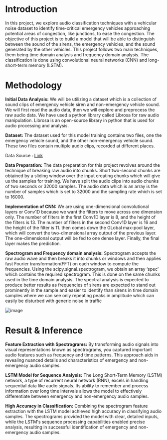 # Introduction
In this project, we explore audio classification techniques with a vehicular noise dataset to identify time-critical emergency vehicles approaching potential areas 
of congestion, like junctions, to ease the congestion.
The objective of this project is to build a model that will be able to distinguish between the sound of the sirens, the emergency vehicles, and the sound generated 
by the other vehicles. This project follows two main techniques, them being time domain analysis and frequency domain analysis. The classification is done
using convolutional neural networks (CNN) and long-short-term memory (LSTM).

# Methodology

**Initial Data Analysis:** We will be utilizing a dataset which is a
collection of sound clips of emergency vehicle siren and
non-emergency vehicle sound. We will first read the audio data, then
we will explore and preprocess the raw audio data. We have used a
python library called Librosa for raw audio manipulation. Librosa is
an open-source library in python that is used for audio processing and
analysis.

**Dataset:** The dataset used for this model training contains two files,
one the emergency vehicle sound, and the other non-emergency
vehicle sound. These two files contain multiple audio clips, recorded
at different places. 

Data Source : [Link](https://drive.google.com/file/d/14ZCIdME9M1CN7Bu7MAbZ5qY9X0HWr0nC/view)

**Data Preparation:** The data preparation for this project revolves
around the technique of breaking raw audio into chunks. Short two-second chunks are obtained by a sliding window over the input
creating chunks which will give us the samples for training. We have
split the audio clips into audio chunks of two seconds or 32000
samples. The audio data which is an array is the number of samples
which is set to 32000 and the sampling rate which is set to 16000.

**Implementation of CNN:** We are using one-dimensional
convolutional layers or Conv1D because we want the filters to move
across one dimension only. The number of filters in the first
Conv1D layer is 8, and the height of the filters is 13. The number of
filters in the second Conv1D layer is 16 and the height of the filter is
11. then comes down the GLobal max-pool layer, which will convert
the two-dimensional array output of the previous layer. The
one-dimensional output will be fed to one dense layer.
Finally, the final layer makes the prediction.

**Spectrogram and Frequency domain analysis:** Spectrogram accepts
the raw audio wave and then breaks it into chunks or windows and
then applies fast Fourier transformation(FFT) on each window to
compute the frequencies. Using the scipy.signal.spectrogram, we
obtain an array ‘spec’ which contains the required spectrogram. This
is done on the same chunks used in the time domain analysis. The
spectral analysis is expected to produce better results as frequencies of
sirens are expected to stand out prominently in the sample and easier
to identify than sirens in time domain samples where we can see only
repeating peaks in amplitude which can easily be disturbed with
generic noise in traffic


![image](https://github.com/user-attachments/assets/ea98a7c9-cff4-4def-b6f3-627c251a033b)

# Result & Inference
**Feature Extraction with Spectrograms:** By transforming audio
signals into visual representations known as spectrograms, you
captured important audio features such as frequency and time patterns.
This approach aids in revealing nuanced details and characteristics of
emergency and non-emergency audio samples.

**LSTM Model for Sequence Analysis:** The Long Short-Term
Memory (LSTM) network, a type of recurrent neural network (RNN),
excels in handling sequential data like audio signals. Its ability to
remember and process information over long time intervals allows the
model to effectively differentiate between emergency and
non-emergency audio samples.

**High Accuracy in Classification:** Combining the spectrogram
feature extraction with the LSTM model achieved high accuracy in
classifying audio samples. The spectrograms provided the model with
clear, detailed inputs, while the LSTM's sequence processing
capabilities enabled precise analysis, resulting in successful
identification of emergency and non-emergency audio samples.

